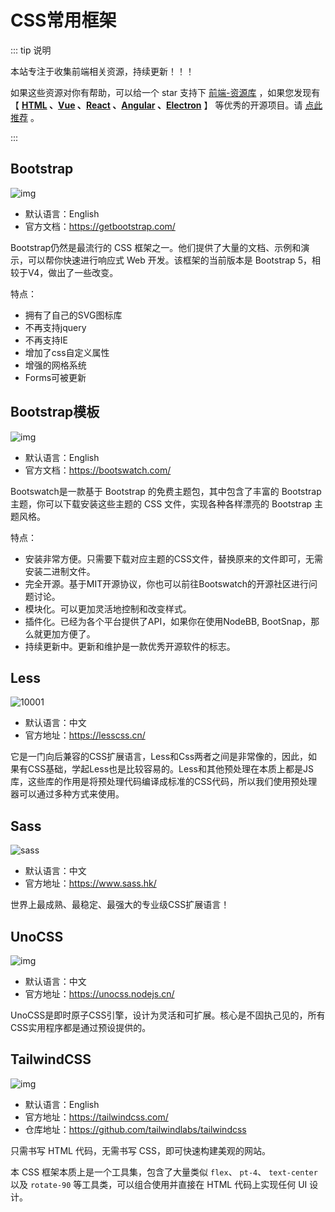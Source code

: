 # CSS常用框架

::: tip 说明

本站专注于收集前端相关资源，持续更新！！！

如果这些资源对你有帮助，可以给一个 star 支持下 [前端-资源库](https://github.com/huangpw/document-frontend-vitepress) ，如果您发现有 【 **[HTML](/html) 、[Vue](/vue) 、[React](/react) 、[Angular](/angular) 、[Electron](/electron)** 】 等优秀的开源项目。请 [点此推荐](https://github.com/huangpw/document-frontend-vitepress/issues/new) 。

:::

## Bootstrap

![img](/images/html/ui/bootstrap/10001.png)

- 默认语言：English
- 官方文档：https://getbootstrap.com/

Bootstrap仍然是最流行的 CSS 框架之一。他们提供了大量的文档、示例和演示，可以帮你快速进行响应式 Web 开发。该框架的当前版本是 Bootstrap 5，相较于V4，做出了一些改变。

特点：

- 拥有了自己的SVG图标库
- 不再支持jquery
- 不再支持IE
- 增加了css自定义属性
- 增强的网格系统
- Forms可被更新



## Bootstrap模板

![img](/images/html/website/bootswatch.png)

- 默认语言：English
- 官方文档：https://bootswatch.com/

Bootswatch是一款基于 Bootstrap 的免费主题包，其中包含了丰富的 Bootstrap 主题，你可以下载安装这些主题的 CSS 文件，实现各种各样漂亮的 Bootstrap 主题风格。

特点：

- 安装非常方便。只需要下载对应主题的CSS文件，替换原来的文件即可，无需安装二进制文件。
- 完全开源。基于MIT开源协议，你也可以前往Bootswatch的开源社区进行问题讨论。
- 模块化。可以更加灵活地控制和改变样式。
- 插件化。已经为各个平台提供了API，如果你在使用NodeBB, BootSnap，那么就更加方便了。
- 持续更新中。更新和维护是一款优秀开源软件的标志。



## Less

![10001](/images/html/css-frame/less/10001.png)

- 默认语言：中文
- 官方地址：https://lesscss.cn/

它是一门向后兼容的CSS扩展语言，Less和Css两者之间是非常像的，因此，如果有CSS基础，学起Less也是比较容易的。Less和其他预处理在本质上都是JS库，这些库的作用是将预处理代码编译成标准的CSS代码，所以我们使用预处理器可以通过多种方式来使用。



## Sass

![sass](/images/html/css-frame/sass/sass.png)

- 默认语言：中文
- 官方地址：https://www.sass.hk/

世界上最成熟、最稳定、最强大的专业级CSS扩展语言！



## UnoCSS

![img](/images/html/css-frame/unocss/10001.svg)

- 默认语言：中文
- 官方地址：https://unocss.nodejs.cn/

UnoCSS是即时原子CSS引擎，设计为灵活和可扩展。核心是不固执己见的，所有CSS实用程序都是通过预设提供的。



## TailwindCSS

![img](/images/html/css-frame/tailwindcss/10001.png)

- 默认语言：English
- 官方地址：https://tailwindcss.com/
- 仓库地址：https://github.com/tailwindlabs/tailwindcss

只需书写 HTML 代码，无需书写 CSS，即可快速构建美观的网站。

本 CSS 框架本质上是一个工具集，包含了大量类似 `flex`、 `pt-4`、 `text-center` 以及 `rotate-90` 等工具类，可以组合使用并直接在 HTML 代码上实现任何 UI 设计。
